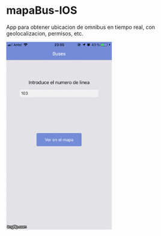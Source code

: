 # mapaBus-IOS
App para obtener ubicacion de omnibus en tiempo real, con geolocalizacion, permisos, etc.

![Alt text](img.gif "Gif")
